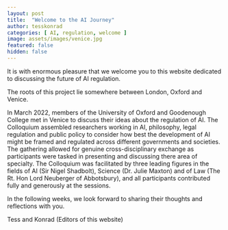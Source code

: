 ```yaml
---
layout: post
title:  "Welcome to the AI Journey"
author: tesskonrad
categories: [ AI, regulation, welcome ]
image: assets/images/venice.jpg
featured: false
hidden: false
---
```


It is with enormous pleasure that we welcome you to this website dedicated to discussing the future of AI regulation.

The roots of this project lie somewhere between London, Oxford and Venice.

In March 2022, members of the University of Oxford and Goodenough College met in Venice to discuss their ideas about the regulation of AI. The Colloquium assembled researchers working in AI, philosophy, legal regulation and public policy to consider how best the development of AI might be framed and regulated across different governments and societies. The gathering allowed for genuine cross-disciplinary exchange as participants were tasked in presenting and discussing there area of specialty. The Colloquium was facilitated by three leading figures in the fields of AI (Sir Nigel Shadbolt), Science (Dr. Julie Maxton) and of Law (The Rt. Hon Lord Neuberger of Abbotsbury), and all participants contributed fully and generously at the sessions. 

In the following weeks, we look forward to sharing their thoughts and reflections with you.

Tess and Konrad (Editors of this website)
